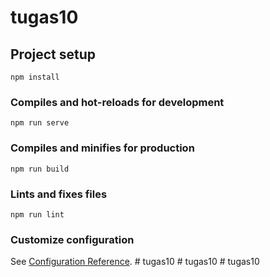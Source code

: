 # tugas10

## Project setup
```
npm install
```

### Compiles and hot-reloads for development
```
npm run serve
```

### Compiles and minifies for production
```
npm run build
```

### Lints and fixes files
```
npm run lint
```

### Customize configuration
See [Configuration Reference](https://cli.vuejs.org/config/).
#   t u g a s 1 0  
 #   t u g a s 1 0  
 #   t u g a s 1 0  
 